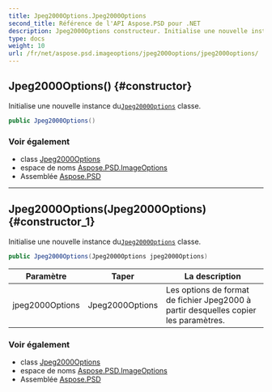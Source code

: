 ```yaml
---
title: Jpeg2000Options.Jpeg2000Options
second_title: Référence de l'API Aspose.PSD pour .NET
description: Jpeg2000Options constructeur. Initialise une nouvelle instance duJpeg2000Options classe.
type: docs
weight: 10
url: /fr/net/aspose.psd.imageoptions/jpeg2000options/jpeg2000options/
---
```

## Jpeg2000Options() {#constructor}

Initialise une nouvelle instance du[`Jpeg2000Options`](../) classe.

```csharp
public Jpeg2000Options()
```

### Voir également

* class [Jpeg2000Options](../)
* espace de noms [Aspose.PSD.ImageOptions](../../jpeg2000options/)
* Assemblée [Aspose.PSD](../../../)

---

## Jpeg2000Options(Jpeg2000Options) {#constructor_1}

Initialise une nouvelle instance du[`Jpeg2000Options`](../) classe.

```csharp
public Jpeg2000Options(Jpeg2000Options jpeg2000Options)
```

| Paramètre | Taper | La description |
| --- | --- | --- |
| jpeg2000Options | Jpeg2000Options | Les options de format de fichier Jpeg2000 à partir desquelles copier les paramètres. |

### Voir également

* class [Jpeg2000Options](../)
* espace de noms [Aspose.PSD.ImageOptions](../../jpeg2000options/)
* Assemblée [Aspose.PSD](../../../)


